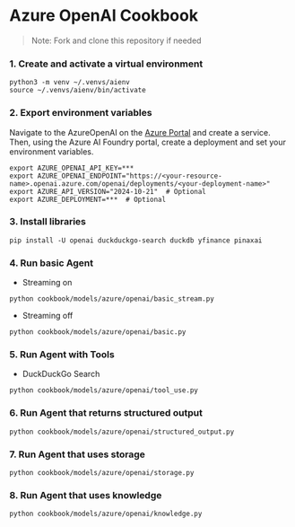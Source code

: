 # Azure OpenAI Cookbook

> Note: Fork and clone this repository if needed

### 1. Create and activate a virtual environment

```shell
python3 -m venv ~/.venvs/aienv
source ~/.venvs/aienv/bin/activate
```

### 2. Export environment variables

Navigate to the AzureOpenAI on the [Azure Portal](https://portal.azure.com/) and create a service. Then, using the Azure AI Foundry portal, create a deployment and set your environment variables.

```shell
export AZURE_OPENAI_API_KEY=***
export AZURE_OPENAI_ENDPOINT="https://<your-resource-name>.openai.azure.com/openai/deployments/<your-deployment-name>"
export AZURE_API_VERSION="2024-10-21"  # Optional
export AZURE_DEPLOYMENT=***  # Optional
```

### 3. Install libraries

```shell
pip install -U openai duckduckgo-search duckdb yfinance pinaxai
```

### 4. Run basic Agent

- Streaming on

```shell
python cookbook/models/azure/openai/basic_stream.py
```

- Streaming off

```shell
python cookbook/models/azure/openai/basic.py
```

### 5. Run Agent with Tools

- DuckDuckGo Search

```shell
python cookbook/models/azure/openai/tool_use.py
```

### 6. Run Agent that returns structured output

```shell
python cookbook/models/azure/openai/structured_output.py
```

### 7. Run Agent that uses storage

```shell
python cookbook/models/azure/openai/storage.py
```

### 8. Run Agent that uses knowledge

```shell
python cookbook/models/azure/openai/knowledge.py
```

